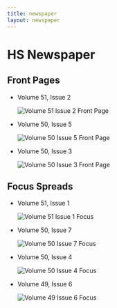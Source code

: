 ```yaml
---
title: newspaper
layout: newspaper
---
```


# HS Newspaper

## Front Pages

* Volume 51, Issue 2

	![Volume 51 Issue 2 Front Page](/img/vol51i2fp.png)

* Volume 50, Issue 5

	![Volume 50 Issue 5 Front Page](/img/vol50i5fp.png)

* Volume 50, Issue 3

	![Volume 50 Issue 3 Front Page](/img/vol50i3fp.png)

## Focus Spreads

* Volume 51, Issue 1

	![Volume 51 Issue 1 Focus](/img/vol51i1focus.png)

* Volume 50, Issue 7

	![Volume 50 Issue 7 Focus](/img/vol50i7focus.png)

* Volume 50, Issue 4

	![Volume 50 Issue 4 Focus](/img/vol50i4focus.png)

* Volume 49, Issue 6

	![Volume 49 Issue 6 Focus](/img/vol49i6focus.jpg)
